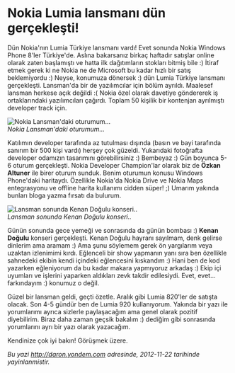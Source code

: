 # Nokia Lumia lansmanı dün gerçekleşti! 

Dün Nokia'nın Lumia Türkiye lansmanı vardı! Evet sonunda Nokia Windows
Phone 8'ler Türkiye'de. Aslına bakarsanız birkaç haftadır satışlar
online olarak zaten başlamıştı ve hatta ilk dağıtımların stokları bitmiş
bile :) İtiraf etmek gerek ki ne Nokia ne de Microsoft bu kadar hızlı
bir satış beklemiyordu :) Neyse, konumuza dönersek :) dün Lumia Türkiye
lansmanı gerçekleşti. Lansman'da bir de yazılımcılar için bölüm ayrıldı.
Maalesef lansman herkese açık değildi :( Nokia özel olarak davetiye
göndererek iş ortaklarındaki yazılımcıları çağırdı. Toplam 50 kişilik
bir kontenjan ayrılmıştı developer track için.

![Nokia Lansman'daki
oturumum...](media/Nokia_Lumia_lansmani_dun_gerceklesti/nokia_lansman.jpg)\
*Nokia Lansman'daki oturumum...*

Katılımın developer tarafında az tutulması dışında (basın ve bayi
tarafında sanırım bir 500 kişi vardı) herşey çok güzeldi. Yukarıdaki
fotoğrafta developer odamızın tasarımını görebilirsiniz :) Bembeyaz :)
Gün boyunca 5-6 oturum gerçekleşti. Nokia Developer Champion'lar olarak
biz de **Özkan Altuner** ile birer oturum sunduk. Benim oturumun konusu
Windows Phone'daki haritaydı. Özellikle Nokia'da Nokia Drive ve Nokia
Maps entegrasyonu ve offline harita kullanımı cidden süper! ;) Umarım
yakında bunları bloga yazma fırsatı da bulurum.

![Lansman sonunda Kenan Doğulu
konseri..](media/Nokia_Lumia_lansmani_dun_gerceklesti/konser.jpg)\
*Lansman sonunda Kenan Doğulu konseri..*

Günün sonunda gece yemeği ve sonrasında da günün bombası :) **Kenan
Doğulu** konseri gerçekleşti. Kenan Doğulu hayranı sayılmam, denk
gelirse dinlerim ama aramam :) Ama şunu söylemem gerek ön yargılarım
veya uzaktan izlenimimi kırdı. Eğlenceli bir show yapmanın yanı sıra ben
özellikle sahnedeki ekibin kendi içindeki eğlencesini kıskandım :) Hani
ben de kod yazarken eğleniyorum da bu kadar makara yapmıyoruz arkadaş :)
Ekip içi uyumları ve işlerini yaparken aldıkları zevk takdir edilesiydi.
Evet, evet... farkındayım :) konumuz o değil.

Güzel bir lansman geldi, geçti özetle. Aralık gibi Lumia 820'ler de
satışta olacak. Son 4-5 gündür ben de Lumia 920 kullanıyorum. Yakında
bir yazı ile yorumlarımı ayrıca sizlerle paylaşacağım ama genel olarak
pozitif diyebilirim. Biraz daha zaman geçsik bakalım :) dediğim gibi
sonrasında yorumlarını ayrı bir yazı olarak yazacağım.

Kendinize çok iyi bakın! Görüşmek üzere.


*Bu yazi http://daron.yondem.com adresinde, 2012-11-22 tarihinde yayinlanmistir.*